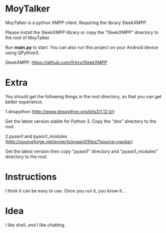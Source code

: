 # MoyTalker

MoyTalker is a python XMPP client. Requiring the library SleekXMPP.

Please install the SleekXMPP library or copy the "SleekXMPP" directory to the root of MoyTalker.

Run **main.py** to start. You can also run this project on your Android device using QPython3.

SleekXMPP: https://github.com/fritzy/SleekXMPP

# Extra

You should get the following things in the root directory, so that you can get better experience.

1.dnspython (http://www.dnspython.org/kits3/1.12.0/)

Get the latest version stable for Python 3. Copy the "dns" directory to the root.

2.pyasn1 and pyasn1_modules (http://sourceforge.net/projects/pyasn1/files/?source=navbar)

Get the latest version then copy "pyasn1" directory and "pyasn1_modules" directory to the root.

# Instructions

I think it can be easy to use. Once you run it, you know it...

# Idea

I like shell, and I like chatting.
